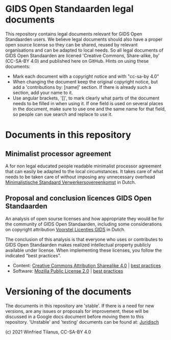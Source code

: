 # GIDS Open Standaarden legal documents
This repository contains legal documents relevant for GIDS Open Standaarden users. We believe legal documents should also have a proper open source license so they can be shared, reused by relevant organisations and can be adapted to local needs. So all legal documents of GIDS Open Standaarden are licened 'Creative Commons, Share-alike, by' (CC-SA-BY 4.0) and published here on GitHub. Hints on using these documents:
* Mark each document with a copyright notice and with "cc-sa-by 4.0"
* When changing the document keep the original copyright notice, but add a 'contributions by: [name]' section. If there is already such a section, add your name to it.
* Use angular brackets, '[]', to mark clearly what parts of the document needs to be filled in when using it. If one field is used on several places in the document, make sure to use one and the same name for that field, so people can sue search and replace to use it.

# Documents in this repository

## Minimalist processor agreement
A for non legal educated people readable minimalist processor agreement that can easily be adapted to the local circumstances. It takes care of what needs to be taken care of without imposing any unnecessary overhead [Minimalistische Standaard Verwerkersovereenkomst](https://github.com/GIDSOpenStandaarden/GIDSOpenStandaarden-LegalDocuments/blob/master/minimalistische_standaard_verwerkersovereenkomst.md) in Dutch. 

## Proposal and conclusion licences GIDS Open Standaarden
An analysis of open sourse licenses and how appropriate they would be for the community of GIDS Open Standaarden, including some considerations on copyright attribution [Voorstel Licenties GIDS](https://github.com/GIDSOpenStandaarden/GIDSOpenStandaarden-LegalDocuments/blob/master/Licenties_GIDS.md) in Dutch. 

The conclusion of this analysis is that everyone who uses or contributes to GIDS Open Standaarden makes realized intellectual property publicly available under license. When implementing these licenses, you follow the indicated "best practices".
* Content: [Creative Commons Attribution Sharealike 4.0](https://creativecommons.org/licenses/by-sa/4.0/.) | [best practices](https://wiki.creativecommons.org/wiki/Best_practices_for_attribution)
* Software: [Mozilla Public License 2.0](https://www.mozilla.org/en-US/MPL/2.0/) | [best practices](http://softwarefreedom.org/resources/2012/ManagingCopyrightInformation.html)

# Versioning of the documents
The documents in this repository are 'stable'. If there is a need for new versions, are any issues or proposals for improvement, these will be discussed in a Google docs document before moving them to this repository. 'Unstable' and 'testing' documents can be found at: [Juridisch](https://drive.google.com/drive/folders/1N0zDy4lFVxXnDEjkhfDQhqDnSbk3h-9J?usp=sharing)

(c) 2021 Winfried Tilanus, CC-SA-BY 4.0
